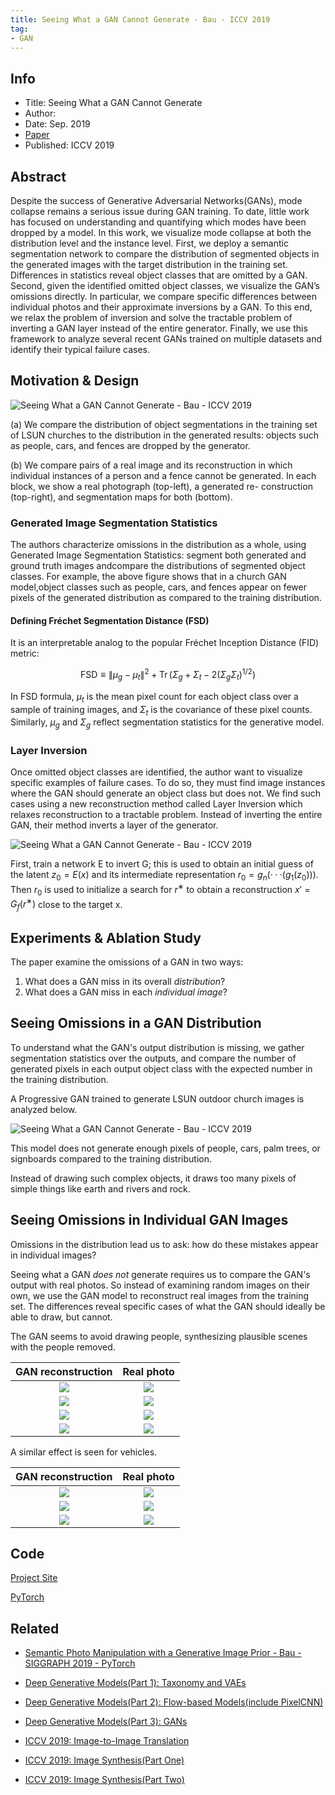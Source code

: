 ```yaml
---
title: Seeing What a GAN Cannot Generate - Bau - ICCV 2019
tag:
- GAN
---
```


## Info
- Title: Seeing What a GAN Cannot Generate
- Author:
- Date: Sep. 2019
- [Paper](http://ganseeing.csail.mit.edu/papers/seeing.pdf)
- Published: ICCV 2019



## Abstract

Despite the success of Generative Adversarial Networks(GANs), mode collapse remains a serious issue during GAN training. To date, little work has focused on understanding and quantifying which modes have been dropped by a model. In this work, we visualize mode collapse at both the distribution level and the instance level. First, we deploy a semantic segmentation network to compare the distribution of segmented objects in the generated images with the target distribution in the training set. Differences in statistics reveal object classes that are omitted by a GAN. Second, given the identified omitted object classes, we visualize the GAN’s omissions directly. In particular, we compare specific differences between individual photos and their approximate inversions by a GAN. To this end, we relax the problem of inversion and solve the tractable problem of inverting a GAN layer instead of the entire generator. Finally, we use this framework to analyze several recent GANs trained on multiple datasets and identify their typical failure cases.



## Motivation & Design

![Seeing What a GAN Cannot Generate - Bau - ICCV 2019](https://i.imgur.com/jxfFCdU.png)

(a) We compare the distribution of object segmentations in the training set of LSUN churches to the distribution in the generated results: objects such as people, cars, and fences are dropped by the generator. 

(b) We compare pairs of a real image and its reconstruction in which individual instances of a person and a fence cannot be generated. In each block, we show a real photograph (top-left), a generated re-
construction (top-right), and segmentation maps for both (bottom).

### Generated Image Segmentation Statistics



<script async src="https://pagead2.googlesyndication.com/pagead/js/adsbygoogle.js"></script>
<ins class="adsbygoogle"
     style="display:block; text-align:center;"
     data-ad-layout="in-article"
     data-ad-format="fluid"
     data-ad-client="ca-pub-4466575858054752"
     data-ad-slot="8787986126"></ins>

<script>
     (adsbygoogle = window.adsbygoogle || []).push({});
</script>




The authors characterize omissions in the distribution as a whole, using Generated Image Segmentation Statistics:  segment both generated and ground truth images andcompare the distributions of segmented object classes. For example, the above figure shows that in a church GAN model,object classes such as people, cars, and fences appear on fewer pixels of the generated distribution as compared to the
training distribution.

#### Defining Fréchet Segmentation Distance (FSD)

It is an interpretable analog to the popular Fréchet Inception Distance
(FID) metric: 


$$
\mathrm{FSD} \equiv\left\|\mu_{g}-\mu_{t}\right\|^{2}+\operatorname{Tr}\left(\Sigma_{g}+\Sigma_{t}- 2(\Sigma_{g}\Sigma_{t})^{1/2}\right)
$$



In FSD formula, $\mu_{t}$ is the mean pixel count for each object class over a sample of training images,
and $\Sigma_{t}$ is the covariance of these pixel counts. Similarly, $\mu_{g}$ and $\Sigma_{g}$ reflect segmentation statistics for the generative model.



### Layer Inversion

Once omitted object classes are identified, the author want to visualize specific examples of failure cases. To do so, they must find image instances where the GAN should generate an object class but does not. We find such cases using a new reconstruction method called Layer Inversion which relaxes reconstruction to a tractable problem. Instead of inverting the entire GAN, their method inverts a layer of the generator.



![Seeing What a GAN Cannot Generate - Bau - ICCV 2019](https://i.imgur.com/KilUP0d.png)



First, train a network E to invert G; this is used to obtain an initial guess of the latent $z_0 = E(x)$ and its intermediate representation $r_0 = g_n (· · · (g_1 (z_0)))$. Then $r_0$ is used to initialize a search for $r^∗$ to obtain a reconstruction $x′ = G_f (r^∗)$ close to the target x.



## Experiments & Ablation Study

The paper examine the omissions of a GAN in two ways:

1. What does a GAN miss in its overall *distribution*?
2. What does a GAN miss in each *individual image*?

## Seeing Omissions in a GAN Distribution

To understand what the GAN's output distribution is missing, we gather segmentation statistics over the outputs, and compare the number of generated pixels in each output object class with the expected number in the training distribution.

A Progressive GAN trained to generate LSUN outdoor church images is analyzed below.


![Seeing What a GAN Cannot Generate - Bau - ICCV 2019](http://ganseeing.csail.mit.edu/img/progan-church-histogram.png)



This model does not generate enough pixels of people, cars, palm trees, or signboards compared to the training distribution.

Instead of drawing such complex objects, it draws too many pixels of simple things like earth and rivers and rock.


<script async src="https://pagead2.googlesyndication.com/pagead/js/adsbygoogle.js"></script>
<ins class="adsbygoogle"
     style="display:block; text-align:center;"
     data-ad-layout="in-article"
     data-ad-format="fluid"
     data-ad-client="ca-pub-4466575858054752"
     data-ad-slot="8787986126"></ins>

<script>
     (adsbygoogle = window.adsbygoogle || []).push({});
</script>



## Seeing Omissions in Individual GAN Images

Omissions in the distribution lead us to ask: how do these mistakes appear in individual images?

Seeing what a GAN *does not* generate requires us to compare the GAN's output with real photos. So instead of examining random images on their own, we use the GAN model to reconstruct real images from the training set. The differences reveal specific cases of what the GAN should ideally be able to draw, but cannot.



The GAN seems to avoid drawing people, synthesizing plausible scenes with the people removed.

GAN reconstruction              | Real photo 
:------------------------------:|:------------------------------:
![](http://ganseeing.csail.mit.edu/img/church_393_reconst.png) | ![](http://ganseeing.csail.mit.edu/img/church_393_target.png) 
![](http://ganseeing.csail.mit.edu/img/church_523_reconst.png) | ![](http://ganseeing.csail.mit.edu/img/church_523_target.png) 
![](http://ganseeing.csail.mit.edu/img/church_646_reconst.png) | ![](http://ganseeing.csail.mit.edu/img/church_646_target.png) 
![](http://ganseeing.csail.mit.edu/img/church_569_reconst.png) | ![](http://ganseeing.csail.mit.edu/img/church_569_target.png) 



A similar effect is seen for vehicles.



GAN reconstruction              | Real photo 
:------------------------------:|:------------------------------:
![](http://ganseeing.csail.mit.edu/img/church_54_reconst.png)  | ![](http://ganseeing.csail.mit.edu/img/church_54_target.png)
![](http://ganseeing.csail.mit.edu/img/church_666_reconst.png) | ![](http://ganseeing.csail.mit.edu/img/church_666_target.png)
![](http://ganseeing.csail.mit.edu/img/church_27_reconst.png)  | ![](http://ganseeing.csail.mit.edu/img/church_27_target.png)


## Code

[Project Site](http://ganseeing.csail.mit.edu/)

[PyTorch](https://github.com/davidbau/ganseeing)



## Related

- [Semantic Photo Manipulation with a Generative Image Prior - Bau - SIGGRAPH 2019 - PyTorch](https://arxivnote.ddlee.cn/2019/08/14/Semantic-Photo-Manipulation-with-a-Generative-Image-Prior-Bau-SIGGRAPH-2019.html)
- [Deep Generative Models(Part 1): Taxonomy and VAEs](https://arxivnote.ddlee.cn/Deep-Generative-Models-Taxonomy-VAE.html)
- [Deep Generative Models(Part 2): Flow-based Models(include PixelCNN)](https://arxivnote.ddlee.cn/Deep-Generative-Models-Flow-based-Models-PixelCNN.html)
- [Deep Generative Models(Part 3): GANs](https://arxivnote.ddlee.cn/Deep-Generative-Models-GAN-WGAN-SAGAN-StyleGAN-BigGAN.html)
- [ICCV 2019: Image-to-Image Translation](https://arxivnote.ddlee.cn/2019/10/24/Image-to-Image-Translation-ICCV-2019.html)

- [ICCV 2019: Image Synthesis(Part One)](https://arxivnote.ddlee.cn/2019/10/30/Image-Synthesis-Generation-ICCV-2019.html)
- [ICCV 2019: Image Synthesis(Part Two)](https://arxivnote.ddlee.cn/2019/10/30/Image-Synthesis-Generation-ICCV-2019-2.html)

